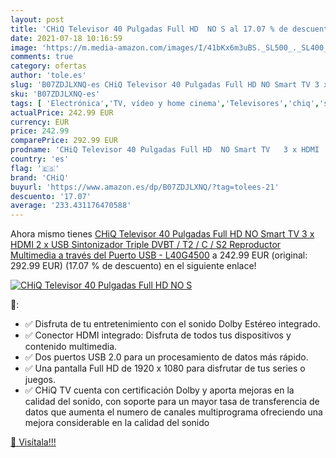 ```yaml
---
layout: post
title: 'CHiQ Televisor 40 Pulgadas Full HD  NO S al 17.07 % de descuento'
date: 2021-07-18 10:16:59
image: 'https://m.media-amazon.com/images/I/41bKx6m3uBS._SL500_._SL400_.jpg'
comments: true
category: ofertas
author: 'tole.es'
slug: 'B07ZDJLXNQ-es CHiQ Televisor 40 Pulgadas Full HD NO Smart TV 3 x HDMI 2...'
sku: 'B07ZDJLXNQ-es'
tags: [ 'Electrónica','TV, vídeo y home cinema','Televisores','chiq','smart','televisor','tv', ]
actualPrice: 242.99 EUR
currency: EUR
price: 242.99
comparePrice: 292.99 EUR
prodname: 'CHiQ Televisor 40 Pulgadas Full HD  NO Smart TV   3 x HDMI  2 x USB  Sintonizador Triple  DVBT / T2 / C / S2   Reproductor Multimedia a través del Puerto USB - L40G4500'
country: 'es'
flag: '🇪🇸'
brand: 'CHiQ'
buyurl: 'https://www.amazon.es/dp/B07ZDJLXNQ/?tag=tolees-21'
descuento: '17.07'
average: '233.431176470588'
---
```


Ahora mismo tienes [CHiQ Televisor 40 Pulgadas Full HD  NO Smart TV   3 x HDMI  2 x USB  Sintonizador Triple  DVBT / T2 / C / S2   Reproductor Multimedia a través del Puerto USB - L40G4500](https://www.amazon.es/dp/B07ZDJLXNQ/?tag=tolees-21) a 242.99 EUR (original: 292.99 EUR) (17.07 %  de descuento) en el siguiente enlace!

[![CHiQ Televisor 40 Pulgadas Full HD  NO S](https://m.media-amazon.com/images/I/41bKx6m3uBS._SL500_._SL400_.jpg)](https://www.amazon.es/dp/B07ZDJLXNQ/?tag=tolees-21)

🔎:

- ✅ Disfruta de tu entretenimiento con el sonido Dolby Estéreo integrado.
- ✅ Conector HDMI integrado: Disfruta de todos tus dispositivos y contenido multimedia.
- ✅ Dos puertos USB 2.0 para un procesamiento de datos más rápido.
- ✅ Una pantalla Full HD de 1920 x 1080 para disfrutar de tus series o juegos.
- ✅ CHiQ TV cuenta con certificación Dolby y aporta mejoras en la calidad del sonido, con soporte para un mayor tasa de transferencia de datos que aumenta el numero de canales multiprograma ofreciendo una mejora considerable en la calidad del sonido

[🛒 Visítala!!!](https://www.amazon.es/dp/B07ZDJLXNQ/?tag=tolees-21)
